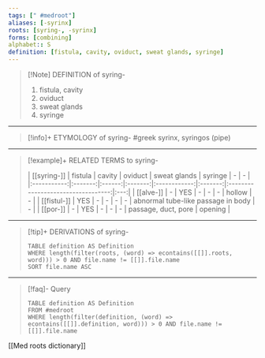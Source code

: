 ```yaml
---
tags: [" #medroot"]
aliases: [-syrinx]
roots: [syring-, -syrinx]
forms: [combining]
alphabet:: S
definition: [fistula, cavity, oviduct, sweat glands, syringe]
---
```

>[!Note] DEFINITION of syring-
>1. fistula, cavity
>2. oviduct
>3. sweat glands
>4. syringe
_____
>[!info]+ ETYMOLOGY of syring-
>#greek syrinx, syringos (pipe)
_____
>[!example]+ RELATED TERMS to syring-
>
>| [[syring-]] | fistula | cavity | oviduct | sweat glands | syringe |                 -                  |  -  |
|:-----------:|:-------:|:------:|:-------:|:------------:|:-------:|:----------------------------------:|:---:|
|  [[alve-]]  |    -    |  YES   |    -    |      -       |    -    |               hollow               |  -  |
| [[fistul-]] |   YES   |   -    |    -    |      -       |    -    | abnormal tube-like passage in body |  -  |
|  [[por-]]   |    -    |  YES   |    -    |      -       |    -    |        passage, duct, pore         | opening    |
_____
>[!tip]+ DERIVATIONS of syring-
>```dataview
>TABLE definition AS Definition 
>WHERE length(filter(roots, (word) => econtains([[]].roots, word))) > 0 AND file.name != [[]].file.name
>SORT file.name ASC
>```
___
>[!faq]- Query
>```dataview
>TABLE definition AS Definition
>FROM #medroot
>WHERE length(filter(definition, (word) => econtains([[]].definition, word))) > 0 AND file.name != [[]].file.name
>```

[[Med roots dictionary]]